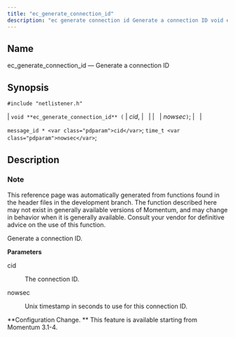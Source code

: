 ```yaml
---
title: "ec_generate_connection_id"
description: "ec generate connection id Generate a connection ID void ec generate connection id cid nowsec message id cid time t nowsec This reference page was automatically generated from functions found in the header files in the development branch The function described here may not exist in generally available versions of..."
---
```


<a name="apis.ec_generate_connection_id"></a> 
## Name

ec_generate_connection_id — Generate a connection ID

## Synopsis

`#include "netlistener.h"`

| `void **ec_generate_connection_id** (` | <var class="pdparam">cid</var>, |   |
|   | <var class="pdparam">nowsec</var>`)`; |   |

`message_id * <var class="pdparam">cid</var>`;
`time_t <var class="pdparam">nowsec</var>`;<a name="idp49030576"></a> 
## Description

### Note

This reference page was automatically generated from functions found in the header files in the development branch. The function described here may not exist in generally available versions of Momentum, and may change in behavior when it is generally available. Consult your vendor for definitive advice on the use of this function.

Generate a connection ID.

**<a name="idp49033424"></a> Parameters**

<dl class="variablelist">

<dt>cid</dt>

<dd>

The connection ID.

</dd>

<dt>nowsec</dt>

<dd>

Unix timestamp in seconds to use for this connection ID.

</dd>

</dl>

**Configuration Change. ** This feature is available starting from Momentum 3.1-4.